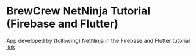 # BrewCrew NetNinja Tutorial (Firebase and Flutter)

App developed by (following) NetNinja in the Firebase and Flutter tutorial [link](https://www.youtube.com/watch?v=sfA3NWDBPZ4&list=PL4cUxeGkcC9j--TKIdkb3ISfRbJeJYQwC) 

